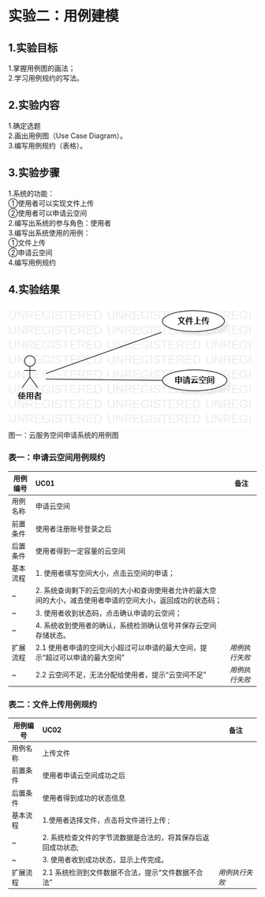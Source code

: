 # 实验二：用例建模

## 1.实验目标 
1.掌握用例图的画法；  
2.学习用例规约的写法。
## 2.实验内容
1.确定选题  
2.画出用例图（Use Case Diagram）。  
3.编写用例规约（表格）。
## 3.实验步骤  
1.系统的功能：  
①使用者可以实现文件上传  
②使用者可以申请云空间    
2.编写出系统的参与角色：使用者  
3.编写出系统使用的用例：  
①文件上传  
②申请云空间    
4.编写用例规约
## 4.实验结果
![用例图](./Lab2_UseCaseDiagram.jpg)  
图一：云服务空间申请系统的用例图
### 表一：申请云空间用例规约
用例编号 | UC01 | 备注
-|:-|-
用例名称|申请云空间|
前置条件| 使用者注册账号登录之后 |
后置条件| 使用者得到一定容量的云空间 | 
基本流程| 1. 使用者填写空间大小，点击云空间的申请； |
~| 2. 系统查询剩下的云空间的大小和查询使用者允许的最大空间的大小，减去使用者申请的空间大小，返回成功的状态码； |
~| 3. 使用者收到状态码，点击确认申请的云空间； |
~| 4. 系统收到使用者的确认，系统检测确认信号并保存云空间存储状态。 |
扩展流程| 2.1 使用者申请的空间大小超过可以申请的最大空间，提示“超过可以申请的最大空间”|*用例执行失败*
~|2.2 云空间不足，无法分配给使用者，提示“云空间不足”|*用例执行失败*
### 表二：文件上传用例规约

用例编号 | UC02 | 备注
-|:-|-
用例名称|上传文件|
前置条件| 使用者申请云空间成功之后 |
后置条件| 使用者得到成功的状态信息 | 
基本流程| 1.使用者选择文件，点击将文件进行上传 ; |
~| 2. 系统检查文件的字节流数据是合法的，将其保存后返回成功状态; |
~| 3. 使用者收到成功状态，显示上传完成。 |
扩展流程| 2.1 系统检测到文件数据不合法，提示“文件数据不合法” |*用例执行失败*

